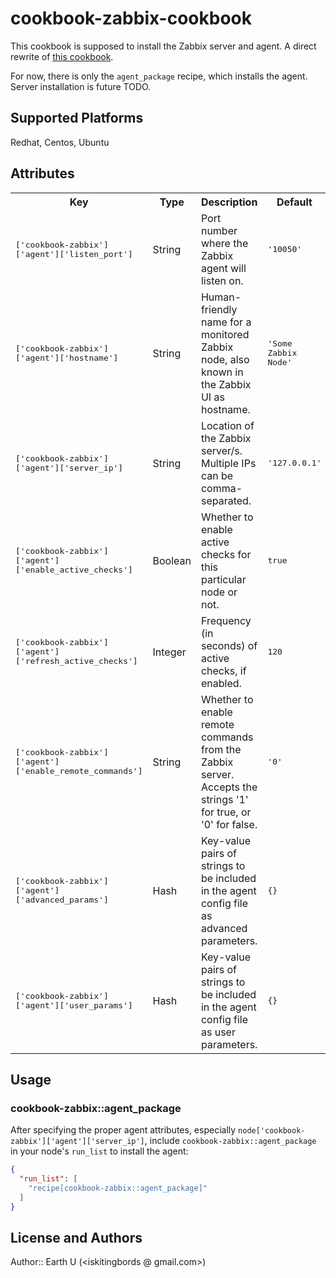 # cookbook-zabbix-cookbook

This cookbook is supposed to install the Zabbix server and agent. A direct rewrite of [this cookbook](https://github.com/nollieheel/ga/tree/master/cookbooks/chef-zabbix).

For now, there is only the `agent_package` recipe, which installs the agent. Server installation is future TODO.

## Supported Platforms

Redhat, Centos, Ubuntu

## Attributes

<table>
  <tr>
    <th>Key</th>
    <th>Type</th>
    <th>Description</th>
    <th>Default</th>
  </tr>
  <tr>
    <td><tt>['cookbook-zabbix']['agent']['listen_port']</tt></td>
    <td>String</td>
    <td>Port number where the Zabbix agent will listen on.</td>
    <td><tt>'10050'</tt></td>
  </tr>
  <tr>
    <td><tt>['cookbook-zabbix']['agent']['hostname']</tt></td>
    <td>String</td>
    <td>Human-friendly name for a monitored Zabbix node, also known in the Zabbix UI as hostname.</td>
    <td><tt>'Some Zabbix Node'</tt></td>
  </tr>
  <tr>
    <td><tt>['cookbook-zabbix']['agent']['server_ip']</tt></td>
    <td>String</td>
    <td>Location of the Zabbix server/s. Multiple IPs can be comma-separated.</td>
    <td><tt>'127.0.0.1'</tt></td>
  </tr>
  <tr>
    <td><tt>['cookbook-zabbix']['agent']['enable_active_checks']</tt></td>
    <td>Boolean</td>
    <td>Whether to enable active checks for this particular node or not.</td>
    <td><tt>true</tt></td>
  </tr>
  <tr>
    <td><tt>['cookbook-zabbix']['agent']['refresh_active_checks']</tt></td>
    <td>Integer</td>
    <td>Frequency (in seconds) of active checks, if enabled.</td>
    <td><tt>120</tt></td>
  </tr>
  <tr>
    <td><tt>['cookbook-zabbix']['agent']['enable_remote_commands']</tt></td>
    <td>String</td>
    <td>Whether to enable remote commands from the Zabbix server. Accepts the strings '1' for true, or '0' for false.</td>
    <td><tt>'0'</tt></td>
  </tr>
  <tr>
    <td><tt>['cookbook-zabbix']['agent']['advanced_params']</tt></td>
    <td>Hash</td>
    <td>Key-value pairs of strings to be included in the agent config file as advanced parameters.</td>
    <td><tt>{}</tt></td>
  </tr>
  <tr>
    <td><tt>['cookbook-zabbix']['agent']['user_params']</tt></td>
    <td>Hash</td>
    <td>Key-value pairs of strings to be included in the agent config file as user parameters.</td>
    <td><tt>{}</tt></td>
  </tr>
</table>

## Usage

### cookbook-zabbix::agent_package

After specifying the proper agent attributes, especially `node['cookbook-zabbix']['agent']['server_ip']`, include `cookbook-zabbix::agent_package` in your node's `run_list` to install the agent:

```json
{
  "run_list": [
    "recipe[cookbook-zabbix::agent_package]"
  ]
}
```

## License and Authors

Author:: Earth U (<iskitingbords @ gmail.com>)

